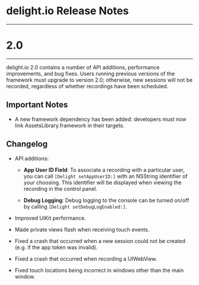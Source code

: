 delight.io Release Notes
========================
___

2.0
===
___

delight.io 2.0 contains a number of API additions, performance improvements, and bug fixes. Users running previous versions of the framework must upgrade to version 2.0; otherwise, new sessions will not be recorded, regardless of whether recordings have been scheduled.

Important Notes
---------------

* A new framework dependency has been added: developers must now link AssetsLibrary.framework in their targets.

Changelog
---------

* API additions:
  * **App User ID Field**: To associate a recording with a particular user, you can call `[Delight setAppUserID:]` with an NSString identifier of your choosing. This identifier will be displayed when viewing the recording in the control panel.

  * **Debug Logging**: Debug logging to the console can be turned on/off by calling `[Delight setDebugLogEnabled:]`.

* Improved UIKit performance.

* Made private views flash when receiving touch events.

* Fixed a crash that occurred when a new session could not be created (e.g. if the app token was invalid).

* Fixed a crash that occurred when recording a UIWebView.

* Fixed touch locations being incorrect in windows other than the main window.

